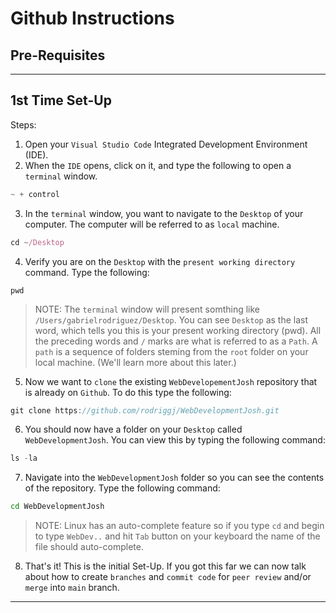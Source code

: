 # Github Instructions

## Pre-Requisites

---
## 1st Time Set-Up

Steps: 
1. Open your `Visual Studio Code` Integrated Development Environment (IDE).
2. When the `IDE` opens, click on it, and type the following to open a `terminal` window. 
```javascript
~ + control
```
3. In the `terminal` window, you want to navigate to the `Desktop` of your computer. The computer will be referred to as `local` machine. 
```javascript
cd ~/Desktop
```
4. Verify you are on the `Desktop` with the `present working directory` command. Type the following: 
```javascipt
pwd 
```

> NOTE: The `terminal` window will present somthing like `/Users/gabrielrodriguez/Desktop`. You can see `Desktop` as the last word, which tells you this is your present working directory (pwd). All the preceding words and `/` marks are what is referred to as a `Path`. A `path` is a sequence of folders steming from the `root` folder on your local machine. (We'll learn more about this later.)

5. Now we want to `clone` the existing `WebDevelopementJosh` repository that is already on `Github`. To do this type the following: 
```javascript
git clone https://github.com/rodriggj/WebDevelopmentJosh.git
```

6. You should now have a folder on your `Desktop` called `WebDevelopmentJosh`. You can view this by typing the following command: 

```javascript 
ls -la
```

7. Navigate into the `WebDevelopmentJosh` folder so you can see the contents of the repository. Type the following command: 
```bash
cd WebDevelopmentJosh
```

> NOTE: Linux has an auto-complete feature so if you type `cd` and begin to type `WebDev..` and hit `Tab` button on your keyboard the name of the file should auto-complete. 

8. That's it! This is the initial Set-Up. If you got this far we can now talk about how to create `branches` and `commit code` for `peer review` and/or `merge` into `main` branch. 
----